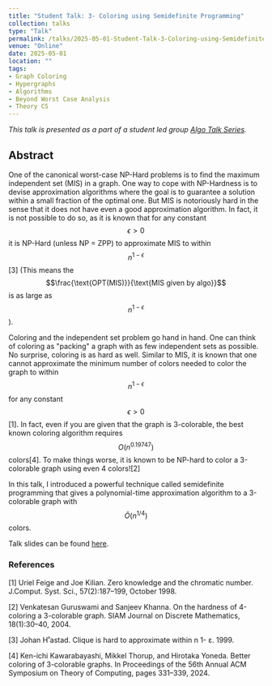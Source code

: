 ```yaml
---
title: "Student Talk: 3- Coloring using Semidefinite Programming"
collection: talks
type: "Talk"
permalink: /talks/2025-05-01-Student-Talk-3-Coloring-using-Semidefinite-Programming
venue: "Online"
date: 2025-05-01
location: ""
tags:
- Graph Coloring
- Hypergraphs
- Algorithms
- Beyond Worst Case Analysis
- Theory CS
---
```

*This talk is presented as a part of a student led group [Algo Talk Series](https://sites.google.com/view/algotalk/home).*

## Abstract

One of the canonical worst-case NP-Hard problems is to find the maximum independent set (MIS) in a graph. One way to cope with NP-Hardness is to devise approximation algorithms where the goal is to guarantee a solution within a small fraction of the optimal one. But MIS is notoriously hard in the sense that it does not have even a good approximation algorithm. In fact, it is not possible to do so, as it is known that for any constant $$\epsilon > 0$$ it is NP-Hard (unless NP = ZPP) to approximate MIS to within $$n^{1-\epsilon}$$[3] (This means the $$\frac{\text{OPT(MIS)}}{\text{MIS given by algo}}$$ is as large as $$n^{1-\epsilon}$$).

Coloring and the independent set problem go hand in hand. One can think of coloring as "packing" a graph with as few independent sets as possible. No surprise, coloring is as hard as well. Similar to MIS, it is known that one cannot approximate the minimum number of colors needed to color the graph to within $$n^{1-\epsilon}$$ for any constant $$\epsilon > 0$$[1]. In fact, even if you are given that the graph is 3-colorable, the best known coloring algorithm requires $$O(n^{0.19747})$$ colors[4]. To make things worse, it is known to be NP-hard to color a 3-colorable graph using even 4 colors![2]

In this talk, I introduced a powerful technique called semidefinite programming that gives a polynomial-time approximation algorithm to a 3-colorable graph with $$\tilde{O}(n^{1/4})$$ colors.

Talk slides can be found [here](https://drive.google.com/file/d/1h34h1r8RlF2Rw72XiWov7EychwUOCjdB/view?usp=sharing).

### References

[1] Uriel Feige and Joe Kilian. Zero knowledge and the chromatic number. J.Comput. Syst. Sci., 57(2):187–199, October 1998.

[2] Venkatesan Guruswami and Sanjeev Khanna. On the hardness of 4-coloring a 3-colorable graph. SIAM Journal on Discrete Mathematics, 18(1):30–40, 2004.

[3] Johan H˚astad. Clique is hard to approximate within n 1- ε. 1999.

[4] Ken-ichi Kawarabayashi, Mikkel Thorup, and Hirotaka Yoneda. Better coloring of 3-colorable graphs. In Proceedings of the 56th Annual ACM Symposium on Theory of Computing, pages 331–339, 2024.
